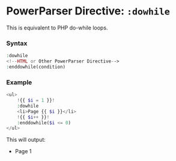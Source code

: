 # PowerParser Directive: `:dowhile`

This is equivalent to PHP do-while loops.

### Syntax

```php
:dowhile
<!--HTML or Other PowerParser Directive-->
:enddowhile(condition)
```

### Example

```php
<ul>
    !{{ $i = 1 }}!
    :dowhile
    <li>Page {{ $i }}</li>
    !{{ $i++ }}!
    :enddowhile($i <= 0)
</ul>
```

This will output:

<ul>
    <li>Page 1</li>
</ul>
